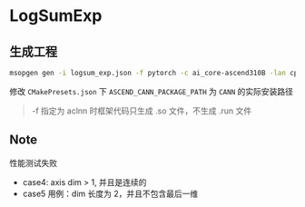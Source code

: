 # LogSumExp

## 生成工程

```bash
msopgen gen -i logsum_exp.json -f pytorch -c ai_core-ascend310B -lan cpp -out logsum_exp/
```

修改 `CMakePresets.json` 下 `ASCEND_CANN_PACKAGE_PATH` 为 `CANN` 的实际安装路径

> -f 指定为 aclnn 时框架代码只生成 .so 文件，不生成 .run 文件

## Note

性能测试失败
- case4: axis dim > 1, 并且是连续的
- case5 用例：dim 长度为 2，并且不包含最后一维